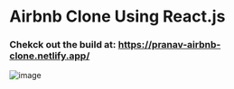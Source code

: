 # Airbnb Clone Using React.js

### Chekck out the build at: https://pranav-airbnb-clone.netlify.app/

![image](https://user-images.githubusercontent.com/77333789/133077030-2afa0394-d1c8-4b5d-a9c8-0ac4e87d6aa8.png)
